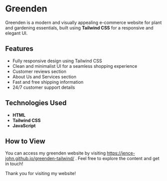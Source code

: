 # Greenden

Greenden is a modern and visually appealing e-commerce website for plant and gardening essentials, built using **Tailwind CSS** for a responsive and elegant UI.

## Features
- Fully responsive design using Tailwind CSS
- Clean and minimalist UI for a seamless shopping experience
- Customer reviews section
- About Us and Services section
- Fast and free shipping information
- 24/7 customer support details

## Technologies Used
- **HTML**
- **Tailwind CSS**
- **JavaScript**

## How to View

   You can access my greenden website by visiting https://jence-john.github.io/greenden-tailwind/ . Feel free to explore the content and get in touch!




Thank you for visiting my  website!

